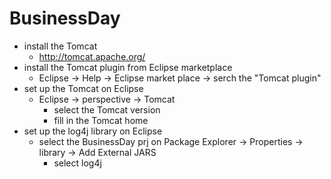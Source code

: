 # BusinessDay
* install the Tomcat
    * http://tomcat.apache.org/
* install the Tomcat plugin from Eclipse marketplace
    * Eclipse -> Help -> Eclipse market place  -> serch the "Tomcat plugin"
* set up the Tomcat on Eclipse
    * Eclipse -> perspective -> Tomcat
      *  select the Tomcat version
      *  fill in the Tomcat home
* set up the log4j library on Eclipse
    * select the BusinessDay prj on Package Explorer -> Properties -> library -> Add External JARS
      *  select log4j